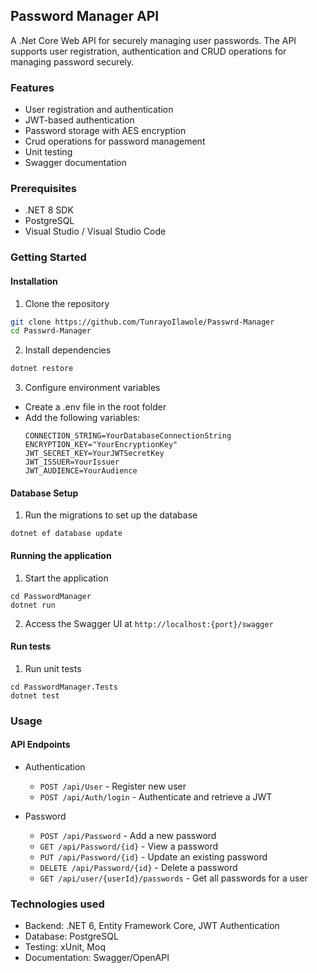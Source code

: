 ## Password Manager API

A .Net Core Web API for securely managing user passwords. The API supports user registration, authentication and CRUD operations for managing password securely.

### Features
- User registration and authentication
- JWT-based authentication
- Password storage with AES encryption
- Crud operations for password management
- Unit testing
- Swagger documentation

### Prerequisites
- .NET 8 SDK
- PostgreSQL
- Visual Studio / Visual Studio Code

### Getting Started
#### Installation
1. Clone the repository
```bash
git clone https://github.com/TunrayoIlawole/Passwrd-Manager
cd Passwrd-Manager
```
2. Install dependencies
```bash
dotnet restore
```
3. Configure environment variables
- Create a .env file in the root folder
- Add the following variables:
  ```
  CONNECTION_STRING=YourDatabaseConnectionString
  ENCRYPTION_KEY="YourEncryptionKey"
  JWT_SECRET_KEY=YourJWTSecretKey
  JWT_ISSUER=YourIssuer
  JWT_AUDIENCE=YourAudience
  ```

#### Database Setup
1. Run the migrations to set up the database
```
dotnet ef database update
```
#### Running the application
1. Start the application
```
cd PasswordManager
dotnet run
```
2. Access the Swagger UI at `http://localhost:{port}/swagger`

#### Run tests
1. Run unit tests
```
cd PasswordManager.Tests
dotnet test
```

### Usage
#### API Endpoints
- Authentication
  - `POST /api/User` - Register new user
  - `POST /api/Auth/login` - Authenticate and retrieve a JWT
 
- Password
  - `POST /api/Password` - Add a new password
  - `GET /api/Password/{id}` - View a password
  - `PUT /api/Password/{id}` - Update an existing password
  - `DELETE /api/Password/{id}` - Delete a password
  - `GET /api/user/{userId}/passwords` - Get all passwords for a user
 
### Technologies used
- Backend: .NET 6, Entity Framework Core, JWT Authentication
- Database: PostgreSQL
- Testing: xUnit, Moq
- Documentation: Swagger/OpenAPI
